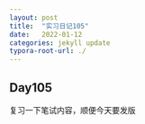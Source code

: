 ```yaml
---
layout: post
title:  "实习日记105"
date:   2022-01-12
categories: jekyll update
typora-root-url: ./
---
```


## Day105

复习一下笔试内容，顺便今天要发版


